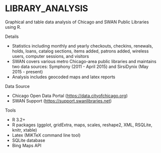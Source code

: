 # LIBRARY_ANALYSIS

Graphical and table data analysis of Chicago and SWAN Public Libraries using R.

Details
- Statistics including monthly and yearly checkouts, checkins, renewals, holds, loans, catalog sections, items added, patrons added, wireless users, computer sessions, and visitors
- SWAN covers various metro Chicago-area public libraries and maintains two data sources: Symphony (2011 - April 2015) and SirsiDynix (May 2015 - present)
- Analysis includes geocoded maps and latex reports

Data Source
- Chicago Open Data Portal (https://data.cityofchicago.org)
- SWAN Support (https://support.swanlibraries.net)

Tools
- R 3.2+ 
- R packages (ggplot, gridExtra, maps, scales, reshape2, XML, RSQLite, knitr, xtable)
- Latex (MiKTeX command line tool)
- SQLite database
- Bing Maps API
